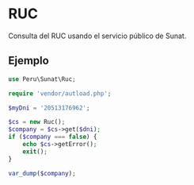 # RUC

Consulta del RUC usando el servicio público de Sunat.

Ejemplo
--------

```php
use Peru\Sunat\Ruc;

require 'vendor/autload.php';

$myDni = '20513176962';

$cs = new Ruc();
$company = $cs->get($dni);
if ($company === false) {
	echo $cs->getError();
	exit();
}

var_dump($company);

```